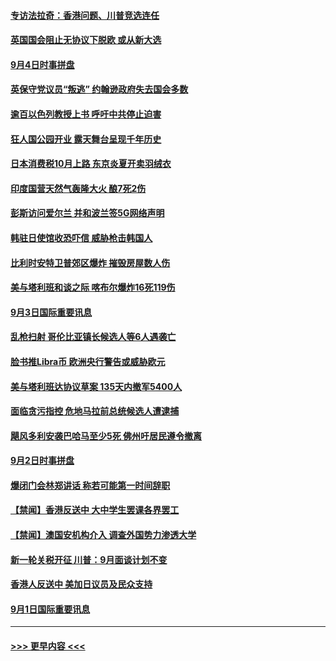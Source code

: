 #### [专访法拉奇：香港问题、川普竞选连任](../pages/prog202/a102657390.md?t=09040044) 
#### [英国国会阻止无协议下脱欧 或从新大选](../pages/prog202/a102657432.md?t=09040044) 
#### [9月4日时事拼盘](../pages/prog202/a102657413.md?t=09040044) 
#### [英保守党议员“叛逃” 约翰逊政府失去国会多数](../pages/prog202/a102657360.md?t=09040044) 
#### [逾百以色列教授上书 呼吁中共停止迫害](../pages/prog202/a102657353.md?t=09040044) 
#### [狂人国公园开业 露天舞台呈现千年历史](../pages/prog202/a102657339.md?t=09040044) 
#### [日本消费税10月上路 东京炎夏开卖羽绒衣](../pages/prog202/a102657308.md?t=09040044) 
#### [印度国营天然气轰隆大火 酿7死2伤](../pages/prog202/a102657156.md?t=09040044) 
#### [彭斯访问爱尔兰 并和波兰签5G网络声明](../pages/prog202/a102657161.md?t=09040044) 
#### [韩驻日使馆收恐吓信 威胁枪击韩国人](../pages/prog202/a102657137.md?t=09040044) 
#### [比利时安特卫普郊区爆炸 摧毁房屋数人伤](../pages/prog202/a102657121.md?t=09040044) 
#### [美与塔利班和谈之际 喀布尔爆炸16死119伤](../pages/prog202/a102656964.md?t=09040044) 
#### [9月3日国际重要讯息](../pages/prog202/a102656966.md?t=09040044) 
#### [乱枪扫射 哥伦比亚镇长候选人等6人遇袭亡](../pages/prog202/a102656902.md?t=09040044) 
#### [脸书推Libra币 欧洲央行警告或威胁欧元](../pages/prog202/a102656885.md?t=09040044) 
#### [美与塔利班达协议草案 135天内撤军5400人](../pages/prog202/a102656869.md?t=09040044) 
#### [面临贪污指控 危地马拉前总统候选人遭逮捕](../pages/prog202/a102656830.md?t=09040044) 
#### [飓风多利安袭巴哈马至少5死 佛州吁居民遵令撤离](../pages/prog202/a102656802.md?t=09040044) 
#### [9月2日时事拼盘](../pages/prog202/a102656725.md?t=09040044) 
#### [爆闭门会林郑讲话 称若可能第一时间辞职](../pages/prog202/a102656695.md?t=09040044) 
#### [【禁闻】香港反送中 大中学生罢课各界罢工](../pages/prog202/a102656655.md?t=09040044) 
#### [【禁闻】澳国安机构介入 调查外国势力渗透大学](../pages/prog202/a102656624.md?t=09040044) 
#### [新一轮关税开征  川普：9月面谈计划不变](../pages/prog202/a102656597.md?t=09040044) 
#### [香港人反送中 美加日议员及民众支持](../pages/prog202/a102656559.md?t=09040044) 
#### [9月1日国际重要讯息](../pages/prog202/a102656403.md?t=09040044) 

----
#### [ >>> 更早内容 <<< ](../indexes/prog202-earlier.md)
